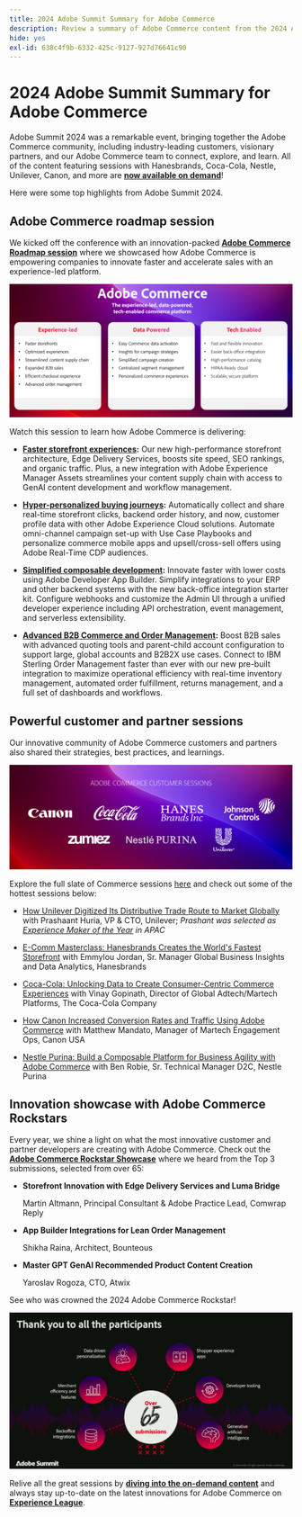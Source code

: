 ```yaml
---
title: 2024 Adobe Summit Summary for Adobe Commerce
description: Review a summary of Adobe Commerce content from the 2024 Adobe Summit event.
hide: yes
exl-id: 638c4f9b-6332-425c-9127-927d76641c90
---
```

# 2024 Adobe Summit Summary for Adobe Commerce

Adobe Summit 2024 was a remarkable event, bringing together the Adobe Commerce community, including industry-leading customers, visionary partners, and our Adobe Commerce team to connect, explore, and learn. All of the content featuring sessions with Hanesbrands, Coca-Cola, Nestle, Unilever, Canon, and more are [**now available on demand**](https://business.adobe.com/summit/2024/sessions.html?Track=Commerce)!

Here were some top highlights from Adobe Summit 2024.

## Adobe Commerce roadmap session

We kicked off the conference with an innovation-packed [**Adobe Commerce Roadmap session**](https://business.adobe.com/summit/2024/sessions/adobe-commerce-2024-product-roadmap-review-s432.html) where we showcased how Adobe Commerce is empowering companies to innovate faster and accelerate sales with an experience-led platform.

![A screenshot of a computer](../../assets/events/image1.png)

Watch this session to learn how Adobe Commerce is delivering:

- **[Faster storefront experiences](https://experienceleague.adobe.com/developer/commerce/storefront/):** Our new high-performance storefront architecture, Edge Delivery Services, boosts site speed, SEO rankings, and organic traffic. Plus, a new integration with Adobe Experience Manager Assets streamlines your content supply chain with access to GenAI content development and workflow management.

- **[Hyper-personalized buying journeys](https://experienceleague.adobe.com/en/docs/commerce-admin/customers/customers-menu/personalize-scale):** Automatically collect and share real-time storefront clicks, backend order history, and now, customer profile data with other Adobe Experience Cloud solutions. Automate omni-channel campaign set-up with Use Case Playbooks and personalize commerce mobile apps and upsell/cross-sell offers using Adobe Real-Time CDP audiences.

- **[Simplified composable development](https://developer.adobe.com/commerce/extensibility/app-development/learning-path/):** Innovate faster with lower costs using Adobe Developer App Builder. Simplify integrations to your ERP and other backend systems with the new back-office integration starter kit. Configure webhooks and customize the Admin UI through a unified developer experience including API orchestration, event management, and serverless extensibility.

- **[Advanced B2B Commerce and Order Management](https://experienceleague.adobe.com/en/docs/commerce-admin/b2b/introduction):** Boost B2B sales with advanced quoting tools and parent-child account configuration to support large, global accounts and B2B2X use cases. Connect to IBM Sterling Order Management faster than ever with our new pre-built integration to maximize operational efficiency with real-time inventory management, automated order fulfillment, returns management, and a full set of dashboards and workflows.

## Powerful customer and partner sessions

Our innovative community of Adobe Commerce customers and partners also shared their strategies, best practices, and learnings.

![A group of logos on a purple background](../../assets/events/image2.png)

Explore the full slate of Commerce sessions [here](https://business.adobe.com/summit/2024/sessions.html?Track=Commerce) and check out some of the hottest sessions below:

- [How Unilever Digitized Its Distributive Trade Route to Market Globally](https://business.adobe.com/summit/2024/sessions/how-unilever-digitized-its-distributive-trade-rout-s430.html) with Prashaant Huria, VP & CTO, Unilever; *Prashant was selected as [Experience Maker of the Year](https://www.adobeexperienceawards.com/stories2024) in APAC*

- [E-Comm Masterclass: Hanesbrands Creates the World's Fastest Storefront](https://business.adobe.com/summit/2024/sessions/ecomm-masterclass-hanesbrands-creates-the-worlds-f-s435.html) with Emmylou Jordan, Sr. Manager Global Business Insights and Data Analytics, Hanesbrands

- [Coca-Cola: Unlocking Data to Create Consumer-Centric Commerce Experiences](https://business.adobe.com/summit/2024/sessions/cocacola-unlocking-data-to-create-consumercentric-s434.html) with Vinay Gopinath, Director of Global Adtech/Martech Platforms, The Coca-Cola Company

- [How Canon Increased Conversion Rates and Traffic Using Adobe Commerce](https://business.adobe.com/summit/2024/sessions/how-canon-increased-conversion-rates-and-traffic-u-s438.html) with Matthew Mandato, Manager of Martech Engagement Ops, Canon USA

- [Nestle Purina: Build a Composable Platform for Business Agility with Adobe Commerce](https://business.adobe.com/summit/2024/sessions/purina-takes-composable-commerce-approach-to-boost-s437.html) with Ben Robie, Sr. Technical Manager D2C, Nestle Purina

## Innovation showcase with Adobe Commerce Rockstars

Every year, we shine a light on what the most innovative customer and partner developers are creating with Adobe Commerce. Check out the **[Adobe Commerce Rockstar Showcase](https://business.adobe.com/summit/2024/sessions/adobe-commerce-rockstar-showcase-s431.html)** where we heard from the Top 3 submissions, selected from over 65:

- **Storefront Innovation with Edge Delivery Services and Luma Bridge**

  Martin Altmann, Principal Consultant & Adobe Practice Lead, Comwrap Reply

- **App Builder Integrations for Lean Order Management**  

  Shikha Raina, Architect, Bounteous

- **Master GPT GenAI Recommended Product Content Creation**  

  Yaroslav Rogoza, CTO, Atwix

See who was crowned the 2024 Adobe Commerce Rockstar!

![A screenshot of a black background with white text and icons](../../assets/events/image3.png)

Relive all the great sessions by **[diving into the on-demand content](https://business.adobe.com/summit/2024/sessions.html?Track=Commerce)** and always stay up-to-date on the latest innovations for Adobe Commerce on [**Experience League**](https://experienceleague.adobe.com/en/docs/commerce-operations/release/latest).
